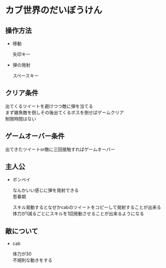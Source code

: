 ﻿# カブ世界のだいぼうけん

## 操作方法
- 移動
    
  矢印キー
- 弾の発射

  スペースキー
  
## クリア条件
出てくるツイートを避けつつ敵に弾を当てる  
まず雑魚敵を倒しその後出てくるボスを倒せばゲームクリア  
制限時間はない

## ゲームオーバー条件
出てきたツイートor敵に三回接触すればゲームオーバー

## 主人公
- ポンペイ
  
  なんかいい感じに弾を発射できる  
  思春期
  
  スキル発動するとなぜかcabのツイートをコピーして発射することが出来る  
  体力が1減るごとにスキルを1回発動させることが出来るようになる

## 敵について
- cab

  体力が30  
  不規則な動きをする

